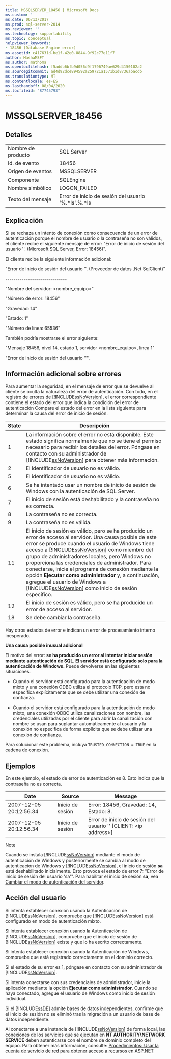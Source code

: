 ```yaml
---
title: MSSQLSERVER_18456 | Microsoft Docs
ms.custom: ''
ms.date: 06/13/2017
ms.prod: sql-server-2014
ms.reviewer: ''
ms.technology: supportability
ms.topic: conceptual
helpviewer_keywords:
- 18456 (Database Engine error)
ms.assetid: c417631d-be1f-42e0-8844-9f92c77e11f7
author: MashaMSFT
ms.author: mathoma
ms.openlocfilehash: f5addb6bfb9d056d9f1796749ae629d4150102a2
ms.sourcegitcommit: ad4d92dce894592a259721a1571b1d8736abacdb
ms.translationtype: MT
ms.contentlocale: es-ES
ms.lasthandoff: 08/04/2020
ms.locfileid: "87745793"
---
```

# <a name="mssqlserver_18456"></a>MSSQLSERVER_18456
    
## <a name="details"></a>Detalles  
  
|||  
|-|-|  
|Nombre de producto|SQL Server|  
|Id. de evento|18456|  
|Origen de eventos|MSSQLSERVER|  
|Componente|SQLEngine|  
|Nombre simbólico|LOGON_FAILED|  
|Texto del mensaje|Error de inicio de sesión del usuario '%.*ls'.%.\*ls|  
  
## <a name="explanation"></a>Explicación  
 Si se rechaza un intento de conexión como consecuencia de un error de autenticación porque el nombre de usuario o la contraseña no son válidos, el cliente recibe el siguiente mensaje de error:  "Error de inicio de sesión del usuario '<nombreDeUsuario>'. (Microsoft SQL Server, Error: 18456)".  
  
 El cliente recibe la siguiente información adicional:  
  
 "Error de inicio de sesión del usuario '<nombreDeUsuario>'. (Proveedor de datos .Net SqlClient)"  
  
 -----------------------------\-  
  
 "Nombre del servidor: <nombre_equipo>"  
  
 "Número de error: 18456"  
  
 "Gravedad: 14"  
  
 "Estado: 1"  
  
 "Número de línea: 65536"  
  
 También podría mostrarse el error siguiente:  
  
 "Mensaje 18456, nivel 14, estado 1, servidor <nombre_equipo>, línea 1"  
  
 "Error de inicio de sesión del usuario '<nombreDeUsuario>'".  
  
## <a name="additional-error-information"></a>Información adicional sobre errores  
 Para aumentar la seguridad, en el mensaje de error que se devuelve al cliente se oculta la naturaleza del error de autenticación. Con todo, en el registro de errores de [!INCLUDE[ssNoVersion](../../includes/ssnoversion-md.md)], el error correspondiente contiene el estado del error que indica la condición del error de autenticación Compare el estado del error en la lista siguiente para determinar la causa del error de inicio de sesión.  
  
|State|Descripción|  
|-----------|-----------------|  
|1|La información sobre el error no está disponible. Este estado significa normalmente que no se tiene el permiso necesario para recibir los detalles del error. Póngase en contacto con su administrador de [!INCLUDE[ssNoVersion](../../includes/ssnoversion-md.md)] para obtener más información.|  
|2|El identificador de usuario no es válido.|  
|5|El identificador de usuario no es válido.|  
|6|Se ha intentado usar un nombre de inicio de sesión de Windows con la autenticación de SQL Server.|  
|7|El inicio de sesión está deshabilitado y la contraseña no es correcta.|  
|8|La contraseña no es correcta.|  
|9|La contraseña no es válida.|  
|11|El inicio de sesión es válido, pero se ha producido un error de acceso al servidor. Una causa posible de este error se produce cuando el usuario de Windows tiene acceso a [!INCLUDE[ssNoVersion](../../includes/ssnoversion-md.md)] como miembro del grupo de administradores locales, pero Windows no proporciona las credenciales de administrador. Para conectarse, inicie el programa de conexión mediante la opción **Ejecutar como administrador** y, a continuación, agregue el usuario de Windows a [!INCLUDE[ssNoVersion](../../includes/ssnoversion-md.md)] como inicio de sesión específico.|  
|12|El inicio de sesión es válido, pero se ha producido un error de acceso al servidor.|  
|18|Se debe cambiar la contraseña.|  
  
 Hay otros estados de error e indican un error de procesamiento interno inesperado.  
  
 **Una causa posible inusual adicional**  
  
 El motivo del error: **se ha producido un error al intentar iniciar sesión mediante autenticación de SQL. El servidor está configurado solo para la autenticación de Windows.** Puede devolverse en las siguientes situaciones.  
  
-   Cuando el servidor está configurado para la autenticación de modo mixto y una conexión ODBC utiliza el protocolo TCP, pero esta no especifica explícitamente que se debe utilizar una conexión de confianza.  
  
-   Cuando el servidor está configurado para la autenticación de modo mixto, una conexión ODBC utiliza canalizaciones con nombre, las credenciales utilizadas por el cliente para abrir la canalización con nombre se usan para suplantar automáticamente al usuario y la conexión no especifica de forma explícita que se debe utilizar una conexión de confianza.  
  
 Para solucionar este problema, incluya `TRUSTED_CONNECTION = TRUE` en la cadena de conexión.  
  
## <a name="examples"></a>Ejemplos  
 En este ejemplo, el estado de error de autenticación es 8. Esto indica que la contraseña no es correcta.  
  
|Date|Source|Message|  
|----------|------------|-------------|  
|2007-12-05 20:12:56.34|Inicio de sesión|Error: 18456, Gravedad: 14, Estado: 8.|  
|2007-12-05 20:12:56.34|Inicio de sesión|Error de inicio de sesión del usuario '<nombreDeUsuario>' [CLIENT: \<ip address>]|  
  
> [!NOTE]  
>  Cuando se instala [!INCLUDE[ssNoVersion](../../includes/ssnoversion-md.md)] mediante el modo de autenticación de Windows y posteriormente se cambia al modo de autenticación de Windows y [!INCLUDE[ssNoVersion](../../includes/ssnoversion-md.md)], el inicio de sesión **sa** está deshabilitado inicialmente. Esto provoca el estado de error 7: "Error de inicio de sesión del usuario 'sa'". Para habilitar el inicio de sesión **sa**, vea [Cambiar el modo de autenticación del servidor](../../database-engine/configure-windows/change-server-authentication-mode.md).  
  
## <a name="user-action"></a>Acción del usuario  
 Si intenta establecer conexión usando la Autenticación de [!INCLUDE[ssNoVersion](../../includes/ssnoversion-md.md)], compruebe que [!INCLUDE[ssNoVersion](../../includes/ssnoversion-md.md)] está configurado en modo de autenticación mixto.  
  
 Si intenta establecer conexión usando la Autenticación de [!INCLUDE[ssNoVersion](../../includes/ssnoversion-md.md)], compruebe que el inicio de sesión de [!INCLUDE[ssNoVersion](../../includes/ssnoversion-md.md)] existe y que lo ha escrito correctamente.  
  
 Si intenta establecer conexión usando la Autenticación de Windows, compruebe que está registrado correctamente en el dominio correcto.  
  
 Si el estado de su error es 1, póngase en contacto con su administrador de [!INCLUDE[ssNoVersion](../../includes/ssnoversion-md.md)].  
  
 Si intenta conectarse con sus credenciales de administrador, inicie la aplicación mediante la opción **Ejecutar como administrador**. Cuando se haya conectado, agregue el usuario de Windows como inicio de sesión individual.  
  
 Si el [!INCLUDE[ssDE](../../includes/ssde-md.md)] admite bases de datos independientes, confirme que el inicio de sesión no se eliminó tras la migración a un usuario de base de datos independiente.  
  
 Al conectarse a una instancia de [!INCLUDE[ssNoVersion](../../includes/ssnoversion-md.md)] de forma local, las conexiones de los servicios que se ejecutan en **NT AUTHORITY\NETWORK SERVICE** deben autenticarse con el nombre de dominio completo del equipo. Para obtener más información, consulte: [Procedimientos: Usar la cuenta de servicio de red para obtener acceso a recursos en ASP.NET](https://msdn.microsoft.com/library/ff647402.aspx)  
  
  

